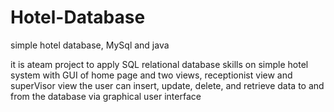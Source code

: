 # Hotel-Database
simple hotel database, MySql and java

it is ateam project to apply SQL relational database skills on simple hotel system with GUI of home page and two views, receptionist view and superVisor view
the user can insert, update, delete, and retrieve data to and from the database via graphical user interface
